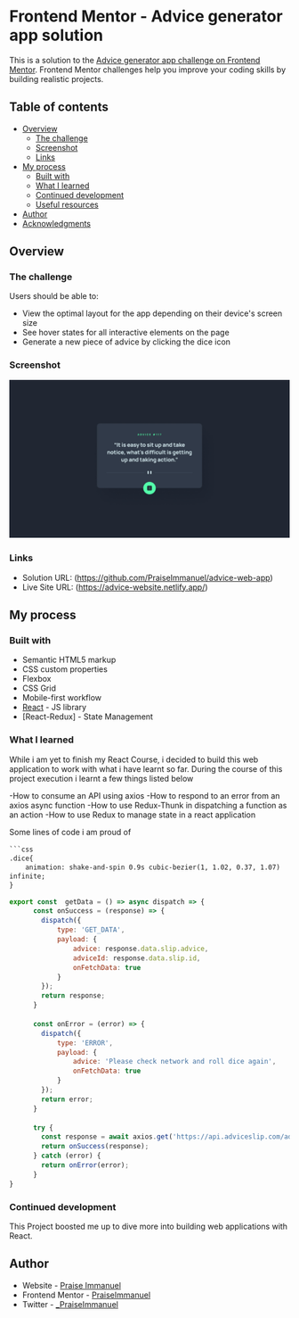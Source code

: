 # Frontend Mentor - Advice generator app solution

This is a solution to the [Advice generator app challenge on Frontend Mentor](https://www.frontendmentor.io/challenges/advice-generator-app-QdUG-13db). Frontend Mentor challenges help you improve your coding skills by building realistic projects.

## Table of contents

- [Overview](#overview)
  - [The challenge](#the-challenge)
  - [Screenshot](#screenshot)
  - [Links](#links)
- [My process](#my-process)
  - [Built with](#built-with)
  - [What I learned](#what-i-learned)
  - [Continued development](#continued-development)
  - [Useful resources](#useful-resources)
- [Author](#author)
- [Acknowledgments](#acknowledgments)


## Overview

### The challenge

Users should be able to:

- View the optimal layout for the app depending on their device's screen size
- See hover states for all interactive elements on the page
- Generate a new piece of advice by clicking the dice icon

### Screenshot

![](public\images\desktop-design.jpg)

### Links

- Solution URL: (https://github.com/PraiseImmanuel/advice-web-app)
- Live Site URL: (https://advice-website.netlify.app/)

## My process

### Built with

- Semantic HTML5 markup
- CSS custom properties
- Flexbox
- CSS Grid
- Mobile-first workflow
- [React](https://reactjs.org/) - JS library
- [React-Redux] - State Management 


### What I learned

While i am yet to finish my React Course, i decided to build this web application to work with what i have learnt so far. During the course of this project execution i learnt a few things listed below

-How to consume an API using axios
-How to respond to an error from an axios async function
-How to use Redux-Thunk in dispatching a function as an action
-How to use Redux to manage state in a react application


Some lines of code i am proud of
```
```css
.dice{
    animation: shake-and-spin 0.9s cubic-bezier(1, 1.02, 0.37, 1.07) infinite;
}
```
```js
export const  getData = () => async dispatch => {
      const onSuccess = (response) => {
        dispatch({ 
            type: 'GET_DATA',
            payload: {
                advice: response.data.slip.advice,
                adviceId: response.data.slip.id,
                onFetchData: true
            }
        });
        return response;
      }

      const onError = (error) => {
        dispatch({
            type: 'ERROR',
            payload: {
                advice: 'Please check network and roll dice again',
                onFetchData: true
            }
        });
        return error;
      }

      try {
        const response = await axios.get('https://api.adviceslip.com/advice');
        return onSuccess(response);
      } catch (error) {
        return onError(error);
      }
}

```

### Continued development

This Project boosted me up to dive more into building web applications with React.

## Author

- Website - [Praise Immanuel](https://www.behance.net/praise_immanuel2)
- Frontend Mentor - [PraiseImmanuel](https://www.frontendmentor.io/profile/PraiseImmanuel)
- Twitter - [_PraiseImmanuel](https://www.twitter.com/_PraiseImmanuel)
